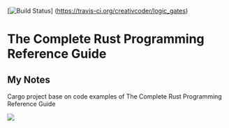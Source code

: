 [![Build Status](https://travis-ci.org/rustkas/The-Complete-Rust-Programming-Reference-Guide-My-notes.svg?branch=master)]
(https://travis-ci.org/creativcoder/logic_gates)
# The Complete Rust Programming Reference Guide
## My Notes
Cargo project base on code examples of The Complete Rust Programming Reference Guide


![](https://content.packt.com/_/image/original/C14463/cover_image_large.png)
